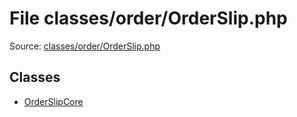 File classes/order/OrderSlip.php
=========

Source: [classes/order/OrderSlip.php](https://github.com/PrestaShop/PrestaShop/blob/1.5.3.0/classes/order/OrderSlip.php)


Classes
-------

* [OrderSlipCore](class.OrderSlipCore.md)

